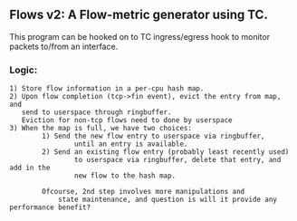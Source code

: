 ## Flows v2: A Flow-metric generator using TC.

This program can be hooked on to TC ingress/egress hook to monitor packets
to/from an interface.

### Logic:
    1) Store flow information in a per-cpu hash map.
    2) Upon flow completion (tcp->fin event), evict the entry from map, and
       send to userspace through ringbuffer.
       Eviction for non-tcp flows need to done by userspace
    3) When the map is full, we have two choices:
            1) Send the new flow entry to userspace via ringbuffer,
                    until an entry is available.
            2) Send an existing flow entry (probably least recently used)
                    to userspace via ringbuffer, delete that entry, and add in the
                    new flow to the hash map.

            Ofcourse, 2nd step involves more manipulations and
                state maintenance, and question is will it provide any performance benefit?
